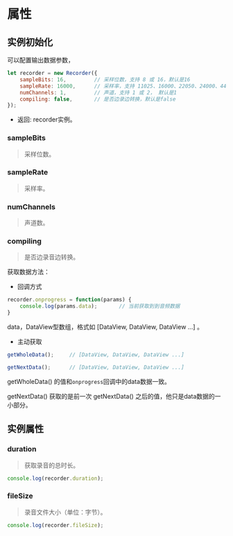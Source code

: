 # 属性
## 实例初始化

可以配置输出数据参数，
``` js
let recorder = new Recorder({
    sampleBits: 16,         // 采样位数，支持 8 或 16，默认是16
    sampleRate: 16000,      // 采样率，支持 11025、16000、22050、24000、44100、48000，根据浏览器默认值，我的chrome是48000
    numChannels: 1,         // 声道，支持 1 或 2， 默认是1
    compiling: false,       // 是否边录边转换，默认是false
});
```
+ 返回: recorder实例。

### sampleBits
> 采样位数。

### sampleRate
> 采样率。

### numChannels
> 声道数。

### compiling
> 是否边录音边转换。

获取数据方法：
+ 回调方式

```js
recorder.onprogress = function(params) {
    console.log(params.data);       // 当前获取到到音频数据
}
```

data，DataView型数组，格式如 [DataView, DataView, DataView ...] 。

+ 主动获取

```js
getWholeData();     // [DataView, DataView, DataView ...]

getNextData();      // [DataView, DataView, DataView ...]
```

getWholeData() 的值和`onprogress`回调中的data数据一致。

getNextData() 获取的是前一次 getNextData() 之后的值，他只是data数据的一小部分。


## 实例属性

### duration
> 获取录音的总时长。

```js
console.log(recorder.duration);
```

### fileSize
> 录音文件大小（单位：字节）。

```js
console.log(recorder.fileSize);
```

